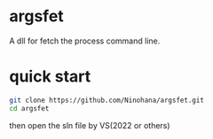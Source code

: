 # argsfet

A dll for fetch the process command line.

# quick start

```bash
git clone https://github.com/Ninohana/argsfet.git
cd argsfet
```

then open the sln file by VS(2022 or others)
